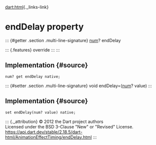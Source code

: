 [dart:html](../../dart-html/dart-html-library){._links-link}

endDelay property
=================

::: {#getter .section .multi-line-signature}
[num](../../dart-core/num-class)? endDelay

::: {.features}
override
:::
:::

Implementation {#source}
--------------

``` {.language-dart data-language="dart"}
num? get endDelay native;
```

::: {#setter .section .multi-line-signature}
void endDelay=([num](../../dart-core/num-class)? value)
:::

Implementation {#source}
--------------

``` {.language-dart data-language="dart"}
set endDelay(num? value) native;
```

::: {._attribution}
© 2012 the Dart project authors\
Licensed under the BSD 3-Clause \"New\" or \"Revised\" License.\
<https://api.dart.dev/stable/2.18.5/dart-html/AnimationEffectTiming/endDelay.html>
:::

